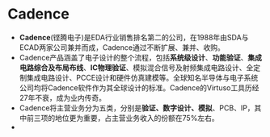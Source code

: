 # Cadence

* **Cadence**(铿腾电子)是EDA行业销售排名第二的公司，在1988年由SDA与ECAD两家公司兼并而成，Cadence通过不断扩展、兼并、收购。
* Cadence产品涵盖了电子设计的整个流程，包括**系统级设计**、**功能验证**、**集成电路综合及布局布线**、**IC物理验证**、模拟混合信号及射频集成电路设计、全定制集成电路设计、PCCE设计和硬件仿真建模等。全球知名半导体与电子系统公司均将Cadence软件作为其全球设计的标准。Cadence的Virtuso工具历经27年不衰，成为业内传奇。
* Cadence将主营业务分为五类，分别是**验证、数字设计、模拟**、PCB、IP，其中前三项的地位更为重要，占主营业务收入的份额在75%左右。
*
